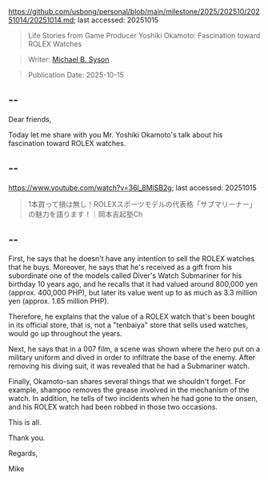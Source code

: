 https://github.com/usbong/personal/blob/main/milestone/2025/202510/20251014/20251014.md; last accessed: 20251015

> Life Stories from Game Producer Yoshiki Okamoto: Fascination toward ROLEX Watches

> Writer: [Michael B. Syson](https://www.linkedin.com/in/michaelsyson/)

> Publication Date: 2025-10-15

## --

Dear friends,

Today let me share with you Mr. Yoshiki Okamoto's talk about his fascination toward ROLEX watches.

## --

https://www.youtube.com/watch?v=36l_8MlSB2g; last accessed: 20251015

> 1本買って損は無し！ROLEXスポーツモデルの代表格「サブマリーナー」の魅力を語ります！｜岡本吉起塾Ch

## --

First, he says that he doesn't have any intention to sell the ROLEX watches that he buys. Moreover, he says that he's received as a gift from his subordinate one of the models called Diver's Watch Submariner for his birthday 10 years ago, and he recalls that it had valued around 800,000 yen (approx. 400,000 PHP), but later its value went up to as much as 3.3 million yen (approx. 1.65 million PHP).

Therefore, he explains that the value of a ROLEX watch that's been bought in its official store, that is, not a "tenbaiya" store that sells used watches, would go up throughout the years.

Next, he says that in a 007 film, a scene was shown where the hero put on a military uniform and dived in order to infiltrate the base of the enemy. After removing his diving suit, it was revealed that he had a Submariner watch.

Finally, Okamoto-san shares several things that we shouldn't forget. For example, shampoo removes the grease involved in the mechanism of the watch. In addition, he tells of two incidents when he had gone to the onsen, and his ROLEX watch had been robbed in those two occasions.

This is all.

Thank you.

Regards,

Mike